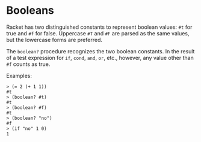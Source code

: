 # Booleans

Racket has two distinguished constants to represent boolean values: `#t`
for true and `#f` for false. Uppercase `#T` and `#F` are parsed as the
same values, but the lowercase forms are preferred.

The `boolean?` procedure recognizes the two boolean constants. In the
result of a test expression for `if`, `cond`, `and`, `or`, etc.,
however, any value other than `#f` counts as true.

Examples:

```racket
> (= 2 (+ 1 1))  
#t               
> (boolean? #t)  
#t               
> (boolean? #f)  
#t               
> (boolean? "no")
#f               
> (if "no" 1 0)  
1                
```
